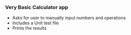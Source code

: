 ﻿### Very Basic Calculator app
- Asks for user to manually input numbers and operations
- Includes a Unit test file
- Prints the results 